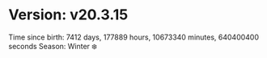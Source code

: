 # Version: v20.3.15
Time since birth: 7412 days, 177889 hours, 10673340 minutes, 640400400 seconds
Season: Winter ❄️
